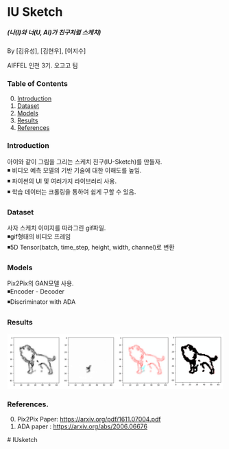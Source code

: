 # IU Sketch  
##### (나(I)와 너(U, AI)가 친구처럼 스케치)  

By [김유성], [김현우], [이지수]  

AIFFEL 인천 3기. 오고고 팀  


### Table of Contents  
0. [Introduction](#introduction)  
0. [Dataset](#dataset)  
0. [Models](#models)  
0. [Results](#results)  
0. [References](#references)  
 

### Introduction  
아이와 같이 그림을 그리는 스케치 친구(IU-Sketch)를 만들자.  
◾ 비디오 예측 모델의 기반 기술에 대한 이해도를 높임.  
◾ 파이썬의 UI 및 여러가지 라이브러리 사용.  
◾ 학습 데이터는 크롤링을 통하여 쉽게 구할 수 있음.  


### Dataset  
사자 스케치 이미지를 따라그린 gif파일.  
◾gif형태의 비디오 프레임  
◾5D Tensor(batch, time_step, height, width, channel)로 변환  


### Models  
Pix2Pix의 GAN모델 사용.  
◾Encoder - Decoder  
◾Discriminator with ADA  


### Results  
![inference results](./result.png "inferece results")  


### References.  
0. Pix2Pix Paper: https://arxiv.org/pdf/1611.07004.pdf  
0. ADA paper : https://arxiv.org/abs/2006.06676  

#   I U s k e t c h 
 
 